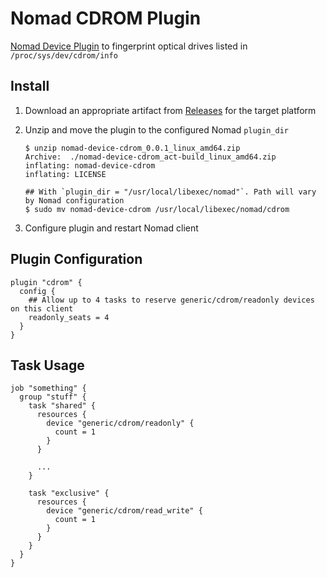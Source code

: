 Nomad CDROM Plugin
==================

[Nomad Device Plugin](https://developer.hashicorp.com/nomad/docs/devices) to fingerprint optical drives listed in `/proc/sys/dev/cdrom/info`

## Install

1. Download an appropriate artifact from [Releases](https://github.com/jmanero/nomad-cdrom-plugin/releases/latest) for the target platform
2. Unzip and move the plugin to the configured Nomad `plugin_dir`

    ```
    $ unzip nomad-device-cdrom_0.0.1_linux_amd64.zip
    Archive:  ./nomad-device-cdrom_act-build_linux_amd64.zip
    inflating: nomad-device-cdrom
    inflating: LICENSE

    ## With `plugin_dir = "/usr/local/libexec/nomad"`. Path will vary by Nomad configuration
    $ sudo mv nomad-device-cdrom /usr/local/libexec/nomad/cdrom
    ```

3. Configure plugin and restart Nomad client

## Plugin Configuration

```hcl
plugin "cdrom" {
  config {
    ## Allow up to 4 tasks to reserve generic/cdrom/readonly devices on this client
    readonly_seats = 4
  }
}
```

## Task Usage

```hcl
job "something" {
  group "stuff" {
    task "shared" {
      resources {
        device "generic/cdrom/readonly" {
          count = 1
        }
      }

      ...
    }

    task "exclusive" {
      resources {
        device "generic/cdrom/read_write" {
          count = 1
        }
      }
    }
  }
}
```
